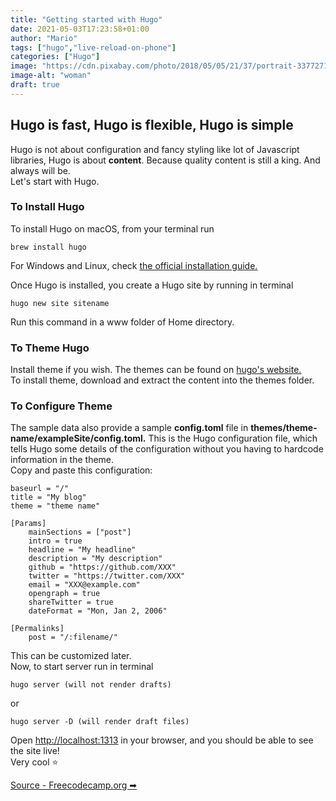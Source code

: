 ```yaml
---
title: "Getting started with Hugo"
date: 2021-05-03T17:23:58+01:00
author: "Mario"
tags: ["hugo","live-reload-on-phone"]
categories: ["Hugo"]
image: "https://cdn.pixabay.com/photo/2018/05/05/21/37/portrait-3377271_960_720.jpg"
image-alt: "woman"
draft: true
---
```


## Hugo is fast, Hugo is flexible, Hugo is simple

Hugo is not about configuration and fancy styling like lot of Javascript libraries, Hugo is about **content**. Because quality content is still a king. And always will be.   
Let's start with Hugo. 

### To Install Hugo

To install Hugo on macOS, from your terminal run
```
brew install hugo
```
For Windows and Linux, check [the official installation guide.](https://gohugo.io/getting-started/installing/)   

Once Hugo is installed, you create a Hugo site by running in terminal
```
hugo new site sitename
```
Run this command in a www folder of Home directory.   

### To Theme Hugo

Install theme if you wish. The themes can be found on [hugo's website.](https://themes.gohugo.io/)   
To install theme, download and extract the content into the themes folder.

### To Configure Theme

The sample data also provide a sample **config.toml** file in **themes/theme-name/exampleSite/config.toml.** This is the Hugo configuration file, which tells Hugo some details of the configuration without you having to hardcode information in the theme.   
Copy and paste this configuration:
```
baseurl = "/"
title = "My blog"
theme = "theme name"

[Params]
    mainSections = ["post"]
    intro = true
    headline = "My headline"
    description = "My description"
    github = "https://github.com/XXX"
    twitter = "https://twitter.com/XXX"
    email = "XXX@example.com"
    opengraph = true
    shareTwitter = true
    dateFormat = "Mon, Jan 2, 2006"

[Permalinks]
    post = "/:filename/"
```
This can be customized later.   
Now, to start server run in terminal
```
hugo server (will not render drafts)
```
or
```
hugo server -D (will render draft files)
```

Open [http://localhost:1313](http://localhost:1313) in your browser, and you should be able to see the site live!   
Very cool ⭐ 

[Source - Freecodecamp.org ➡ ](https://www.freecodecamp.org/news/your-first-hugo-blog-a-practical-guide/) 